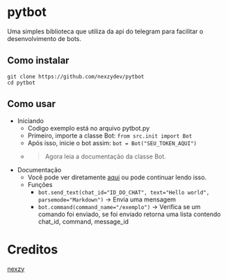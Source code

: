 # pytbot
Uma simples biblioteca que utiliza da api do telegram para facilitar o desenvolvimento de bots.

## Como instalar
```
git clone https://github.com/nexzydev/pytbot
cd pytbot
```

## Como usar
* Iniciando
  - Codigo exemplo está no arquivo pytbot.py
  - Primeiro, importe a classe Bot: ```from src.init import Bot```
  - Após isso, inicie o bot assim: ```bot = Bot("SEU_TOKEN_AQUI")```
  - > Agora leia a documentação da classe Bot.
* Documentação
  - Você pode ver diretamente [aqui](https://github.com/nexzydev/pytbot/blob/main/src/init.py) ou pode continuar lendo isso.
  - Funções
    - ```bot.send_text(chat_id="ID_DO_CHAT", text="Hello world", parsemode="Markdown")``` -> Envia uma mensagem
    - ```bot.command(command_name="/exemplo")``` -> Verifica se um comando foi enviado, se foi enviado retorna uma lista contendo chat_id, command, message_id
   
# Creditos
[nexzy](https://github.com/nexzydev)

